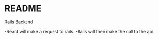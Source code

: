 # README

Rails Backend

-React will make a request to rails. 
-Rails will then make the call to the api.
